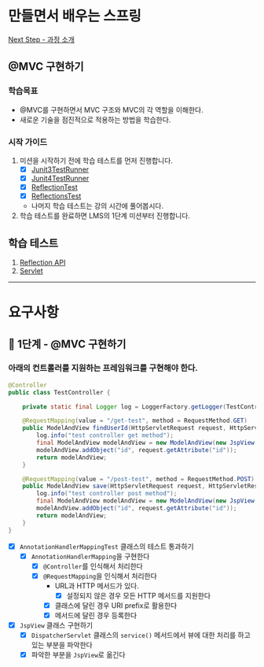 # 만들면서 배우는 스프링
[Next Step - 과정 소개](https://edu.nextstep.camp/c/4YUvqn9V)

## @MVC 구현하기

### 학습목표
- @MVC를 구현하면서 MVC 구조와 MVC의 각 역할을 이해한다.
- 새로운 기술을 점진적으로 적용하는 방법을 학습한다.

### 시작 가이드
1. 미션을 시작하기 전에 학습 테스트를 먼저 진행합니다.
    - [x] [Junit3TestRunner](study/src/test/java/reflection/Junit3TestRunner.java)
    - [x] [Junit4TestRunner](study/src/test/java/reflection/Junit4TestRunner.java)
    - [x] [ReflectionTest](study/src/test/java/reflection/ReflectionTest.java)
    - [x] [ReflectionsTest](study/src/test/java/reflection/ReflectionsTest.java)
    - 나머지 학습 테스트는 강의 시간에 풀어봅시다.
2. 학습 테스트를 완료하면 LMS의 1단계 미션부터 진행합니다.

## 학습 테스트
1. [Reflection API](study/src/test/java/reflection)
2. [Servlet](study/src/test/java/servlet)

---
# 요구사항
## 🚀 1단계 - @MVC 구현하기
### 아래의 컨트롤러를 지원하는 프레임워크를 구현해야 한다.
```java
@Controller
public class TestController {

    private static final Logger log = LoggerFactory.getLogger(TestController.class);

    @RequestMapping(value = "/get-test", method = RequestMethod.GET)
    public ModelAndView findUserId(HttpServletRequest request, HttpServletResponse response) {
        log.info("test controller get method");
        final ModelAndView modelAndView = new ModelAndView(new JspView("/get-test.jsp"));
        modelAndView.addObject("id", request.getAttribute("id"));
        return modelAndView;
    }

    @RequestMapping(value = "/post-test", method = RequestMethod.POST)
    public ModelAndView save(HttpServletRequest request, HttpServletResponse response) {
        log.info("test controller post method");
        final ModelAndView modelAndView = new ModelAndView(new JspView("/post-test.jsp"));
        modelAndView.addObject("id", request.getAttribute("id"));
        return modelAndView;
    }
}
```
- [x] `AnnotationHandlerMappingTest` 클래스의 테스트 통과하기 
  - [x] `AnnotationHandlerMapping`을 구현한다
    - [x] `@Controller`를 인식해서 처리한다 
    - [x] `@RequestMapping`을 인식해서 처리한다
      - URL과 HTTP 메서드가 있다. 
        - [x] 설정되지 않은 경우 모든 HTTP 메서드를 지원한다
      - [x] 클래스에 달린 경우 URI prefix로 활용한다
      - [x] 메서드에 달린 경우 등록한다    
- [x] `JspView` 클래스 구현하기 
  - [x] `DispatcherServlet` 클래스의 `service()` 메서드에서 뷰에 대한 처리를 하고 있는 부분을 파악한다
  - [x] 파악한 부분을 `JspView`로 옮긴다